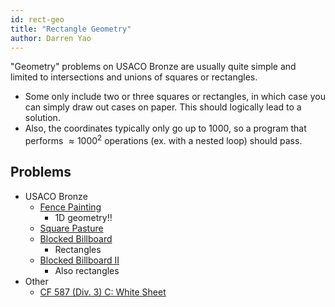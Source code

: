 ```yaml
---
id: rect-geo
title: "Rectangle Geometry"
author: Darren Yao
---
```


"Geometry" problems on USACO Bronze are usually quite simple and limited to intersections and unions of squares or rectangles. 

<!-- END DESCRIPTION -->

 - Some only include two or three squares or rectangles, in which case you can simply draw out cases on paper. This should logically lead to a solution. 
 - Also, the coordinates typically only go up to $1000$, so a program that performs $\approx 1000^2$ operations (ex. with a nested loop) should pass.

## Problems

 - USACO Bronze
   - [Fence Painting](http://usaco.org/index.php?page=viewproblem2&cpid=567)
     - 1D geometry!!
   - [Square Pasture](http://usaco.org/index.php?page=viewproblem2&cpid=663)
   - [Blocked Billboard](http://usaco.org/index.php?page=viewproblem2&cpid=759)
     - Rectangles
   - [Blocked Billboard II](http://usaco.org/index.php?page=viewproblem2&cpid=783)
     - Also rectangles
 - Other
   - [CF 587 (Div. 3) C: White Sheet](https://codeforces.com/contest/1216/problem/C)